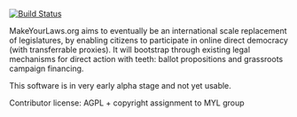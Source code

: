 [![Build Status](https://travis-ci.org/MakeYourLaws/MakeYourLaws.png)](https://makeyourlaws.org/travis-link)

MakeYourLaws.org aims to eventually be an international scale replacement of legislatures, by enabling citizens to participate in online direct democracy (with transferrable proxies). It will bootstrap through existing legal mechanisms for direct action with teeth: ballot propositions and grassroots campaign financing.

This software is in very early alpha stage and not yet usable.

Contributor license: AGPL + copyright assignment to MYL group